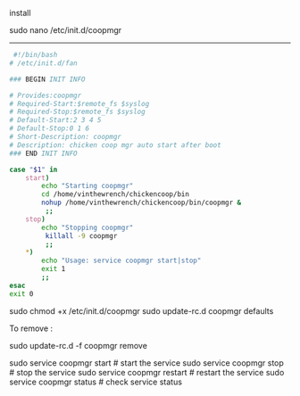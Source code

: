 install

sudo nano /etc/init.d/coopmgr

---

```bash
 #!/bin/bash
# /etc/init.d/fan

### BEGIN INIT INFO

# Provides:coopmgr
# Required-Start:$remote_fs $syslog
# Required-Stop:$remote_fs $syslog
# Default-Start:2 3 4 5
# Default-Stop:0 1 6
# Short-Description: coopmgr
# Description: chicken coop mgr auto start after boot
### END INIT INFO

case "$1" in
    start)
        echo "Starting coopmgr"
        cd /home/vinthewrench/chickencoop/bin
        nohup /home/vinthewrench/chickencoop/bin/coopmgr &
         ;;
    stop)
        echo "Stopping coopmgr"
     	 killall -9 coopmgr
         ;;
    *)
        echo "Usage: service coopmgr start|stop"
        exit 1
        ;;
esac
exit 0

```

sudo chmod +x /etc/init.d/coopmgr
sudo update-rc.d coopmgr defaults

To remove :

sudo update-rc.d  -f coopmgr remove

sudo service coopmgr start # start the service
sudo service coopmgr stop # stop the service
sudo service coopmgr restart # restart the service
sudo service coopmgr status # check service status